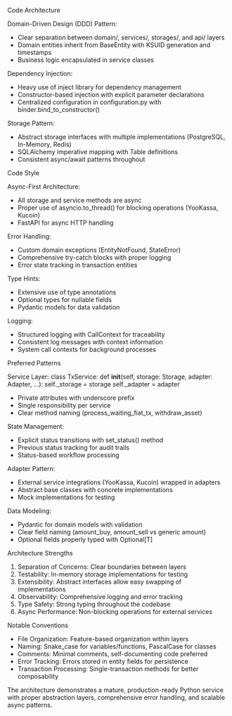 Code Architecture

Domain-Driven Design (DDD) Pattern:

- Clear separation between domain/, services/, storages/, and api/ layers
- Domain entities inherit from BaseEntity with KSUID generation and timestamps
- Business logic encapsulated in service classes

Dependency Injection:

- Heavy use of inject library for dependency management
- Constructor-based injection with explicit parameter declarations
- Centralized configuration in configuration.py with binder.bind_to_constructor()

Storage Pattern:

- Abstract storage interfaces with multiple implementations (PostgreSQL, In-Memory, Redis)
- SQLAlchemy imperative mapping with Table definitions
- Consistent async/await patterns throughout

Code Style

Async-First Architecture:

- All storage and service methods are async
- Proper use of asyncio.to_thread() for blocking operations (YooKassa, Kucoin)
- FastAPI for async HTTP handling

Error Handling:

- Custom domain exceptions (EntityNotFound, StateError)
- Comprehensive try-catch blocks with proper logging
- Error state tracking in transaction entities

Type Hints:

- Extensive use of type annotations
- Optional types for nullable fields
- Pydantic models for data validation

Logging:

- Structured logging with CallContext for traceability
- Consistent log messages with context information
- System call contexts for background processes

Preferred Patterns

Service Layer:
class TxService:
def __init__(self, storage: Storage, adapter: Adapter, ...):
self._storage = storage
self._adapter = adapter

- Private attributes with underscore prefix
- Single responsibility per service
- Clear method naming (process_waiting_fiat_tx, withdraw_asset)

State Management:

- Explicit status transitions with set_status() method
- Previous status tracking for audit trails
- Status-based workflow processing

Adapter Pattern:

- External service integrations (YooKassa, Kucoin) wrapped in adapters
- Abstract base classes with concrete implementations
- Mock implementations for testing

Data Modeling:

- Pydantic for domain models with validation
- Clear field naming (amount_buy, amount_sell vs generic amount)
- Optional fields properly typed with Optional[T]

Architecture Strengths

1. Separation of Concerns: Clear boundaries between layers
2. Testability: In-memory storage implementations for testing
3. Extensibility: Abstract interfaces allow easy swapping of implementations
4. Observability: Comprehensive logging and error tracking
5. Type Safety: Strong typing throughout the codebase
6. Async Performance: Non-blocking operations for external services

Notable Conventions

- File Organization: Feature-based organization within layers
- Naming: Snake_case for variables/functions, PascalCase for classes
- Comments: Minimal comments, self-documenting code preferred
- Error Tracking: Errors stored in entity fields for persistence
- Transaction Processing: Single-transaction methods for better composability

The architecture demonstrates a mature, production-ready Python service with proper abstraction layers, comprehensive
error handling, and
scalable async patterns.